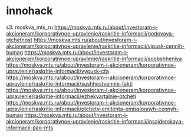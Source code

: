 # innohack


s3:
    moskva_mts_ru
https://moskva.mts.ru/about/investoram-i-akcioneram/korporativnoe-upravlenie/raskritie-informacii/godovaya-otchetnost
https://moskva.mts.ru/about/investoram-i-akcioneram/korporativnoe-upravlenie/raskritie-informacii/vipusk-cennih-bumag
https://moskva.mts.ru/about/investoram-i-akcioneram/korporativnoe-upravlenie/raskritie-informacii/soobshheniya
https://moskva.mts.ru/about/investoram-i-akcioneram/korporativnoe-upravlenie/raskritie-informacii/vypusk-cfa
https://moskva.mts.ru/about/investoram-i-akcioneram/korporativnoe-upravlenie/raskritie-informacii/sushhestvennie-fakti
https://moskva.mts.ru/about/investoram-i-akcioneram/korporativnoe-upravlenie/raskritie-informacii/ezhekvartalnie-otcheti
https://moskva.mts.ru/about/investoram-i-akcioneram/korporativnoe-upravlenie/raskritie-informacii/otchety-emitenta-emissionnyh-cennyh-bumag
https://moskva.mts.ru/about/investoram-i-akcioneram/korporativnoe-upravlenie/raskritie-informacii/insajderskaya-informacii-pao-mts